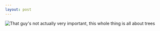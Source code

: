 ```yaml
---
layout: post
---
```


![That guy's not actually very important, this whole thing is all about trees](/images/posts/1.jpg)
